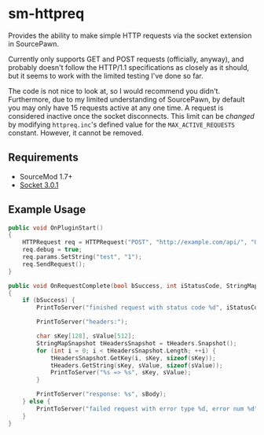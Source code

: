 # sm-httpreq
Provides the ability to make simple HTTP requests via the socket extension in SourcePawn.

Currently only supports GET and POST requests (officially, anyway), and probably doesn't follow the HTTP/1.1 specifications as closely as it should, but it seems to work with the limited testing I've done so far.

The code is not nice to look at, so I would recommend you didn't. Furthermore, due to my limited understanding of SourcePawn, by default you may only have 15 requests active at any one time. A request is considered inactive once the socket disconnects. This limit can be *changed* by modifying `httpreq.inc`'s defined value for the `MAX_ACTIVE_REQUESTS` constant. However, it cannot be removed.

## Requirements
* SourceMod 1.7+
* [Socket 3.0.1](https://forums.alliedmods.net/showthread.php?t=67640)

## Example Usage
```c++
public void OnPluginStart()
{
    HTTPRequest req = HTTPRequest("POST", "http://example.com/api/", "OnRequestComplete");
    req.debug = true;
    req.params.SetString("test", "1");
    req.SendRequest();
}

public void OnRequestComplete(bool bSuccess, int iStatusCode, StringMap tHeaders, const char[] sBody, int iErrorType, int iErrorNum)
{
    if (bSuccess) {
        PrintToServer("finished request with status code %d", iStatusCode);

        PrintToServer("headers:");

        char sKey[128], sValue[512];
        StringMapSnapshot tHeadersSnapshot = tHeaders.Snapshot();
        for (int i = 0; i < tHeadersSnapshot.Length; ++i) {
            tHeadersSnapshot.GetKey(i, sKey, sizeof(sKey));
            tHeaders.GetString(sKey, sValue, sizeof(sValue));
            PrintToServer("%s => %s", sKey, sValue);
        }

        PrintToServer("response: %s", sBody);
    } else {
        PrintToServer("failed request with error type %d, error num %d", iErrorType, iErrorNum);
    }
}
```